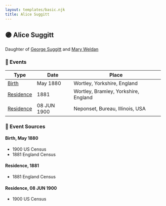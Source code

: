 ```yaml
---
layout: templates/basic.njk
title: Alice Suggitt
---
```

## 🟣 Alice Suggitt

Daughter of [George Suggitt](/people/4/48171276) and [Mary Weldan](/people/1/18538354)

### 📆 Events

Type | Date | Place
------ | ------ | ------
[Birth](#event-e3904b21-4d9e-442a-bc75-f2a666f67090) | May 1880 | Wortley, Yorkshire, England
[Residence](#event-308baffa-7455-487c-bc22-799a1e37ffc9) | 1881 | Wortley, Bramley, Yorkshire, England
[Residence](#event-b3c1fb6c-598f-47f7-93c3-0eea7e2f59f4) | 08 JUN 1900 | Neponset, Bureau, Illinois, USA

### 📰 Event Sources

#### <a id="event-e3904b21-4d9e-442a-bc75-f2a666f67090"></a> Birth, May 1880
* 1900 US Census
* 1881 England Census

#### <a id="event-308baffa-7455-487c-bc22-799a1e37ffc9"></a> Residence, 1881
* 1881 England Census

#### <a id="event-b3c1fb6c-598f-47f7-93c3-0eea7e2f59f4"></a> Residence, 08 JUN 1900
* 1900 US Census